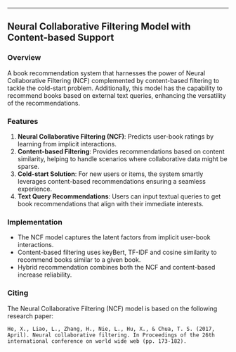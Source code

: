---

## Neural Collaborative Filtering Model with Content-based Support

### Overview

A book recommendation system that harnesses the power of Neural Collaborative Filtering (NCF) complemented by content-based filtering to tackle the cold-start problem. Additionally, this model has the capability to recommend books based on external text queries, enhancing the versatility of the recommendations.

### Features

1. **Neural Collaborative Filtering (NCF)**: Predicts user-book ratings by learning from implicit interactions.
2. **Content-based Filtering**: Provides recommendations based on content similarity, helping to handle scenarios where collaborative data might be sparse.
3. **Cold-start Solution**: For new users or items, the system smartly leverages content-based recommendations ensuring a seamless experience.
4. **Text Query Recommendations**: Users can input textual queries to get book recommendations that align with their immediate interests.

### Implementation

- The NCF model captures the latent factors from implicit user-book interactions.
- Content-based filtering uses keyBert, TF-IDF and cosine similarity to recommend books similar to a given book.
- Hybrid recommendation combines both the NCF and content-based increase reliability.


### Citing

The Neural Collaborative Filtering (NCF) model is based on the following research paper:

```
He, X., Liao, L., Zhang, H., Nie, L., Hu, X., & Chua, T. S. (2017, April). Neural collaborative filtering. In Proceedings of the 26th international conference on world wide web (pp. 173-182).
```
